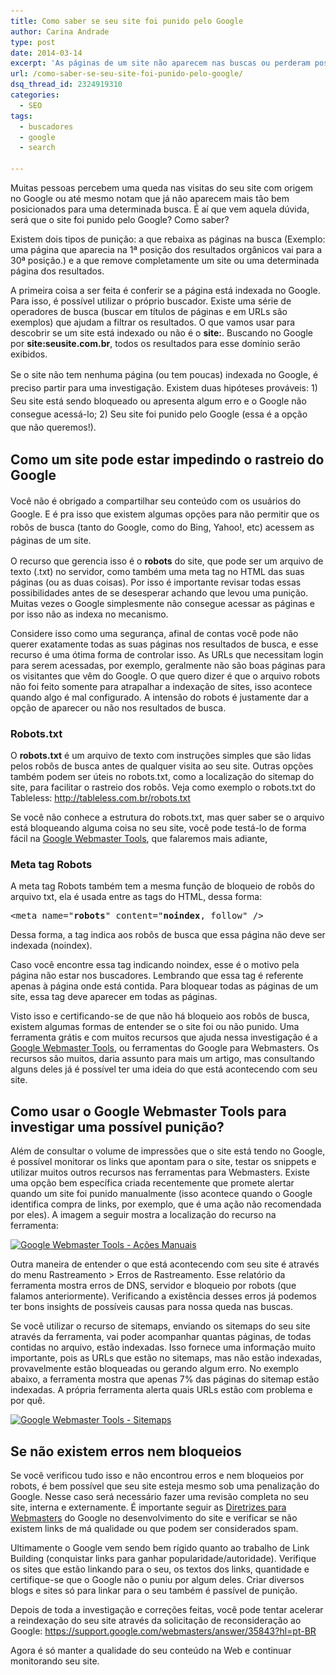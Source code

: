 ```yaml
---
title: Como saber se seu site foi punido pelo Google
author: Carina Andrade
type: post
date: 2014-03-14
excerpt: 'As páginas de um site não aparecem nas buscas ou perderam posições no ranking do buscador: Saiba como identificar se o site sofreu uma punição do Google.'
url: /como-saber-se-seu-site-foi-punido-pelo-google/
dsq_thread_id: 2324919310
categories:
  - SEO
tags:
  - buscadores
  - google
  - search

---
```

Muitas pessoas percebem uma queda nas visitas do seu site com origem no Google ou até mesmo notam que já não aparecem mais tão bem posicionados para uma determinada busca. É aí que vem aquela dúvida, será que o site foi punido pelo Google? Como saber?

Existem dois tipos de punição: a que rebaixa as páginas na busca (Exemplo: uma página que aparecia na 1ª posição dos resultados orgânicos vai para a 30ª posição.) e a que remove completamente um site ou uma determinada página dos resultados.

A primeira coisa a ser feita é conferir se a página está indexada no Google. Para isso, é possível utilizar o próprio buscador. Existe uma série de operadores de busca (buscar em títulos de páginas e em URLs são exemplos) que ajudam a filtrar os resultados. O que vamos usar para descobrir se um site está indexado ou não é o **site:**. Buscando no Google por **site:seusite.com.br**, todos os resultados para esse domínio serão exibidos.

<span style="line-height: 1.5em">Se o site não tem nenhuma página (ou tem poucas) indexada no Google, é preciso partir para uma investigação. Existem duas hipóteses prováveis: 1) Seu site está sendo bloqueado ou apresenta algum erro e o Google não consegue acessá-lo; 2) Seu site foi punido pelo Google (essa é a opção que não queremos!).</span>

## Como um site pode estar impedindo o rastreio do Google

<span style="line-height: 1.5em">Você não é obrigado a compartilhar seu conteúdo com os usuários do Google. E é pra isso que existem algumas opções para não permitir que os robôs de busca (tanto do Google, como do Bing, Yahoo!, etc) acessem as páginas de um site.</span>

O recurso que gerencia isso é o **robots** do site, que pode ser um arquivo de texto (.txt) no servidor, como também uma meta tag no HTML das suas páginas (ou as duas coisas). Por isso é importante revisar todas essas possibilidades antes de se desesperar achando que levou uma punição. Muitas vezes o Google simplesmente não consegue acessar as páginas e por isso não as indexa no mecanismo.

Considere isso como uma segurança, afinal de contas você pode não querer exatamente todas as suas páginas nos resultados de busca, e esse recurso é uma ótima forma de controlar isso. As URLs que necessitam login para serem acessadas, por exemplo, geralmente não são boas páginas para os visitantes que vêm do Google. O que quero dizer é que o arquivo robots não foi feito somente para atrapalhar a indexação de sites, isso acontece quando algo é mal configurado. A intensão do robots é justamente dar a opção de aparecer ou não nos resultados de busca.

### Robots.txt

O **robots.txt** é um arquivo de texto com instruções simples que são lidas pelos robôs de busca antes de qualquer visita ao seu site. Outras opções também podem ser úteis no robots.txt, como a localização do sitemap do site, para facilitar o rastreio dos robôs. Veja como exemplo o robots.txt do Tableless: <http://tableless.com.br/robots.txt>

Se você não conhece a estrutura do robots.txt, mas quer saber se o arquivo está bloqueando alguma coisa no seu site, você pode testá-lo de forma fácil na [Google Webmaster Tools][1], que falaremos mais adiante,

### Meta tag Robots

A meta tag Robots também tem a mesma função de bloqueio de robôs do arquivo txt, ela é usada entre as tags <head> do HTML, dessa forma:

<pre>&lt;meta name="<strong>robots</strong>" content="<strong>noindex</strong>, follow" /&gt;</pre>

Dessa forma, a tag indica aos robôs de busca que essa página não deve ser indexada (noindex).

Caso você encontre essa tag indicando noindex, esse é o motivo pela página não estar nos buscadores. Lembrando que essa tag é referente apenas à página onde está contida. Para bloquear todas as páginas de um site, essa tag deve aparecer em todas as páginas.

Visto isso e certificando-se de que não há bloqueio aos robôs de busca, existem algumas formas de entender se o site foi ou não punido. Uma ferramenta grátis e com muitos recursos que ajuda nessa investigação é a [Google Webmaster Tools][1], ou ferramentas do Google para Webmasters. Os recursos são muitos, daria assunto para mais um artigo, mas consultando alguns deles já é possível ter uma ideia do que está acontecendo com seu site.

## Como usar o Google Webmaster Tools para investigar uma possível punição?

Além de consultar o volume de impressões que o site está tendo no Google, é possível monitorar os links que apontam para o site, testar os snippets e utilizar muitos outros recursos nas ferramentas para Webmasters. Existe uma opção bem específica criada recentemente que promete alertar quando um site foi punido manualmente (isso acontece quando o Google identifica compra de links, por exemplo, que é uma ação não recomendada por eles). A imagem a seguir mostra a localização do recurso na ferramenta:

[<img class="size-full wp-image-41265 aligncenter" alt="Google Webmaster Tools - Ações Manuais" src="https://raw.githubusercontent.com/diegoeis/tableless-static-images/master/2014/02/google-webmaster-tools-acoes-manuais.png" width="634" height="526" srcset="uploads/2014/02/google-webmaster-tools-acoes-manuais.png 634w, uploads/2014/02/google-webmaster-tools-acoes-manuais-202x168.png 202w, uploads/2014/02/google-webmaster-tools-acoes-manuais-373x310.png 373w, uploads/2014/02/google-webmaster-tools-acoes-manuais-400x331.png 400w" sizes="(max-width: 634px) 100vw, 634px" />][2]

Outra maneira de entender o que está acontecendo com seu site é através do menu Rastreamento > Erros de Rastreamento. Esse relatório da ferramenta mostra erros de DNS, servidor e bloqueio por robots (que falamos anteriormente). Verificando a existência desses erros já podemos ter bons insights de possíveis causas para nossa queda nas buscas.

Se você utilizar o recurso de sitemaps, enviando os sitemaps do seu site através da ferramenta, vai poder acompanhar quantas páginas, de todas contidas no arquivo, estão indexadas. Isso fornece uma informação muito importante, pois as URLs que estão no sitemaps, mas não estão indexadas, provavelmente estão bloqueadas ou gerando algum erro. No exemplo abaixo, a ferramenta mostra que apenas 7% das páginas do sitemap estão indexadas. A própria ferramenta alerta quais URLs estão com problema e por quê.

[<img class="size-full wp-image-41266 aligncenter" alt="Google Webmaster Tools - Sitemaps" src="https://raw.githubusercontent.com/diegoeis/tableless-static-images/master/2014/02/google-webmaster-tools-sitemaps.png" width="636" height="479" srcset="uploads/2014/02/google-webmaster-tools-sitemaps.png 636w, uploads/2014/02/google-webmaster-tools-sitemaps-223x168.png 223w, uploads/2014/02/google-webmaster-tools-sitemaps-411x310.png 411w, uploads/2014/02/google-webmaster-tools-sitemaps-400x301.png 400w" sizes="(max-width: 636px) 100vw, 636px" />][3]

## Se não existem erros nem bloqueios

Se você verificou tudo isso e não encontrou erros e nem bloqueios por robots, é bem possível que seu site esteja mesmo sob uma penalização do Google. Nesse caso será necessário fazer uma revisão completa no seu site, interna e externamente. É importante seguir as [Diretrizes para Webmasters][4] do Google no desenvolvimento do site e verificar se não existem links de má qualidade ou que podem ser considerados spam.

Ultimamente o Google vem sendo bem rígido quanto ao trabalho de Link Building (conquistar links para ganhar popularidade/autoridade). Verifique os sites que estão linkando para o seu, os textos dos links, quantidade e certifique-se que o Google não o puniu por algum deles. Criar diversos blogs e sites só para linkar para o seu também é passível de punição.

Depois de toda a investigação e correções feitas, você pode tentar acelerar a reindexação do seu site através da solicitação de reconsideração ao Google: <https://support.google.com/webmasters/answer/35843?hl=pt-BR>

Agora é só manter a qualidade do seu conteúdo na Web e continuar monitorando seu site.

 [1]: https://www.google.com/webmasters/tools/home?hl=pt-BR
 [2]: https://raw.githubusercontent.com/diegoeis/tableless-static-images/master/2014/02/google-webmaster-tools-acoes-manuais.png
 [3]: https://raw.githubusercontent.com/diegoeis/tableless-static-images/master/2014/02/google-webmaster-tools-sitemaps.png
 [4]: https://support.google.com/webmasters/answer/35769?hl=pt-BR